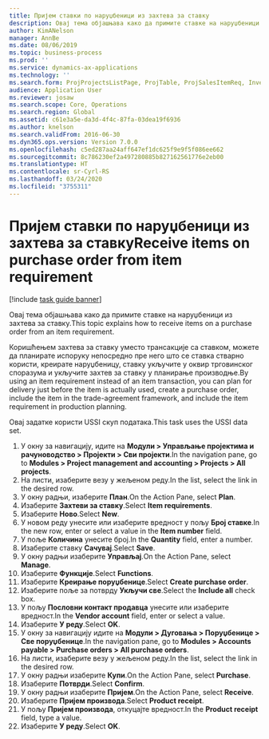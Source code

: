 ```yaml
---
title: Пријем ставки по наруџбеници из захтева за ставку
description: Овај тема објашњава како да примите ставке на наруџбеници из захтева за ставку.
author: KimANelson
manager: AnnBe
ms.date: 08/06/2019
ms.topic: business-process
ms.prod: ''
ms.service: dynamics-ax-applications
ms.technology: ''
ms.search.form: ProjProjectsListPage, ProjTable, ProjSalesItemReq, InventItemIdLookupSimple, PurchCreateFromSalesOrder, VendAccountItemLookup, PurchTable, PurchEditLines
audience: Application User
ms.reviewer: josaw
ms.search.scope: Core, Operations
ms.search.region: Global
ms.assetid: c61e3a5e-da3d-4f4c-87fa-03dea19f6936
ms.author: knelson
ms.search.validFrom: 2016-06-30
ms.dyn365.ops.version: Version 7.0.0
ms.openlocfilehash: c5ed287aa24aff647ef1dc625f9e9f5f086ee662
ms.sourcegitcommit: 8c786230ef2a497280885b827162561776e2eb00
ms.translationtype: HT
ms.contentlocale: sr-Cyrl-RS
ms.lasthandoff: 03/24/2020
ms.locfileid: "3755311"
---
```

# <a name="receive-items-on-purchase-order-from-item-requirement"></a><span data-ttu-id="02019-103">Пријем ставки по наруџбеници из захтева за ставку</span><span class="sxs-lookup"><span data-stu-id="02019-103">Receive items on purchase order from item requirement</span></span>

[!include [task guide banner](../../includes/task-guide-banner.md)]

<span data-ttu-id="02019-104">Овај тема објашњава како да примите ставке на наруџбеници из захтева за ставку.</span><span class="sxs-lookup"><span data-stu-id="02019-104">This topic explains how to receive items on a purchase order from an item requirement.</span></span>

<span data-ttu-id="02019-105">Коришћењем захтева за ставку уместо трансакције са ставком, можете да планирате испоруку непосредно пре него што се ставка стварно користи, креирате наруџбеницу, ставку укључите у оквир трговинског споразума и укључите захтев за ставку у планирање производње.</span><span class="sxs-lookup"><span data-stu-id="02019-105">By using an item requirement instead of an item transaction, you can plan for delivery just before the item is actually used, create a purchase order, include the item in the trade-agreement framework, and include the item requirement in production planning.</span></span> 

<span data-ttu-id="02019-106">Овај задатке користи USSI скуп података.</span><span class="sxs-lookup"><span data-stu-id="02019-106">This task uses the USSI data set.</span></span>

1. <span data-ttu-id="02019-107">У окну за навигацију, идите на **Модули > Управљање пројектима и рачуноводство > Пројекти > Сви пројекти**.</span><span class="sxs-lookup"><span data-stu-id="02019-107">In the navigation pane, go to **Modules > Project management and accounting > Projects > All projects**.</span></span>
2. <span data-ttu-id="02019-108">На листи, изаберите везу у жељеном реду.</span><span class="sxs-lookup"><span data-stu-id="02019-108">In the list, select the link in the desired row.</span></span>
3. <span data-ttu-id="02019-109">У окну радњи, изаберите **План**.</span><span class="sxs-lookup"><span data-stu-id="02019-109">On the Action Pane, select **Plan**.</span></span>
4. <span data-ttu-id="02019-110">Изаберите **Захтеви за ставку**.</span><span class="sxs-lookup"><span data-stu-id="02019-110">Select **Item requirements**.</span></span>
5. <span data-ttu-id="02019-111">Изаберите **Ново**.</span><span class="sxs-lookup"><span data-stu-id="02019-111">Select **New**.</span></span>
6. <span data-ttu-id="02019-112">У новом реду унесите или изаберите вредност у пољу **Број ставке**.</span><span class="sxs-lookup"><span data-stu-id="02019-112">In the new row, enter or select a value in the **Item number** field.</span></span>
7. <span data-ttu-id="02019-113">У поље **Количина** унесите број.</span><span class="sxs-lookup"><span data-stu-id="02019-113">In the **Quantity** field, enter a number.</span></span>
8. <span data-ttu-id="02019-114">Изаберите ставку **Сачувај**.</span><span class="sxs-lookup"><span data-stu-id="02019-114">Select **Save**.</span></span>
9. <span data-ttu-id="02019-115">У окну радњи изаберите **Управљај**.</span><span class="sxs-lookup"><span data-stu-id="02019-115">On the Action Pane, select **Manage**.</span></span>
10. <span data-ttu-id="02019-116">Изаберите **Функције**.</span><span class="sxs-lookup"><span data-stu-id="02019-116">Select **Functions**.</span></span>
11. <span data-ttu-id="02019-117">Изаберите **Креирање поруџбенице**.</span><span class="sxs-lookup"><span data-stu-id="02019-117">Select **Create purchase order**.</span></span>
12. <span data-ttu-id="02019-118">Изаберите поље за потврду **Укључи све**.</span><span class="sxs-lookup"><span data-stu-id="02019-118">Select the **Include all** check box.</span></span>
13. <span data-ttu-id="02019-119">У пољу **Пословни контакт продавца** унесите или изаберите вредност.</span><span class="sxs-lookup"><span data-stu-id="02019-119">In the **Vendor account** field, enter or select a value.</span></span>
14. <span data-ttu-id="02019-120">Изаберите **У реду**.</span><span class="sxs-lookup"><span data-stu-id="02019-120">Select **OK**.</span></span>
15. <span data-ttu-id="02019-121">У окну за навигацију идите на **Модули > Дуговања > Поруџбенице > Све поруџбенице**.</span><span class="sxs-lookup"><span data-stu-id="02019-121">In the navigation pane, go to **Modules > Accounts payable > Purchase orders > All purchase orders**.</span></span>
16. <span data-ttu-id="02019-122">На листи, изаберите везу у жељеном реду.</span><span class="sxs-lookup"><span data-stu-id="02019-122">In the list, select the link in the desired row.</span></span>
17. <span data-ttu-id="02019-123">У окну радњи изаберите **Купи**.</span><span class="sxs-lookup"><span data-stu-id="02019-123">On the Action Pane, select **Purchase**.</span></span>
18. <span data-ttu-id="02019-124">Изаберите **Потврди**.</span><span class="sxs-lookup"><span data-stu-id="02019-124">Select **Confirm**.</span></span>
19. <span data-ttu-id="02019-125">У окну радњи изаберите **Пријем**.</span><span class="sxs-lookup"><span data-stu-id="02019-125">On the Action Pane, select **Receive**.</span></span>
20. <span data-ttu-id="02019-126">Изаберите **Пријем производа**.</span><span class="sxs-lookup"><span data-stu-id="02019-126">Select **Product receipt**.</span></span>
21. <span data-ttu-id="02019-127">У пољу **Пријем производа**, откуцајте вредност.</span><span class="sxs-lookup"><span data-stu-id="02019-127">In the **Product receipt** field, type a value.</span></span>
22. <span data-ttu-id="02019-128">Изаберите **У реду**.</span><span class="sxs-lookup"><span data-stu-id="02019-128">Select **OK**.</span></span>


